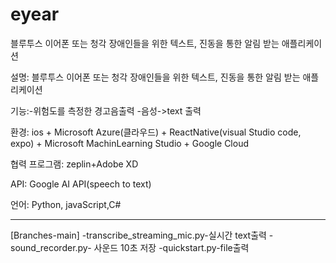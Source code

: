 # eyear
블루투스 이어폰 또는 청각 장애인들을 위한 텍스트, 진동을 통한 알림 받는 애플리케이션


설명: 블루투스 이어폰 또는 청각 장애인들을 위한 텍스트, 진동을 통한 알림 받는 애플리케이션

기능:-위험도를 측정한 경고음출력 -음성->text 출력

환경: ios + Microsoft Azure(클라우드) + ReactNative(visual Studio code, expo) + Microsoft MachinLearning Studio + Google Cloud

협력 프로그램: zeplin+Adobe XD

API: Google AI API(speech to text)

언어: Python, javaScript,C#



-------------------------------------------------------------------------------------------------------------------------------------
[Branches-main]
-transcribe_streaming_mic.py-실시간 text출력 
-sound_recorder.py- 사운드 10초 저장 
-quickstart.py-file출력 
